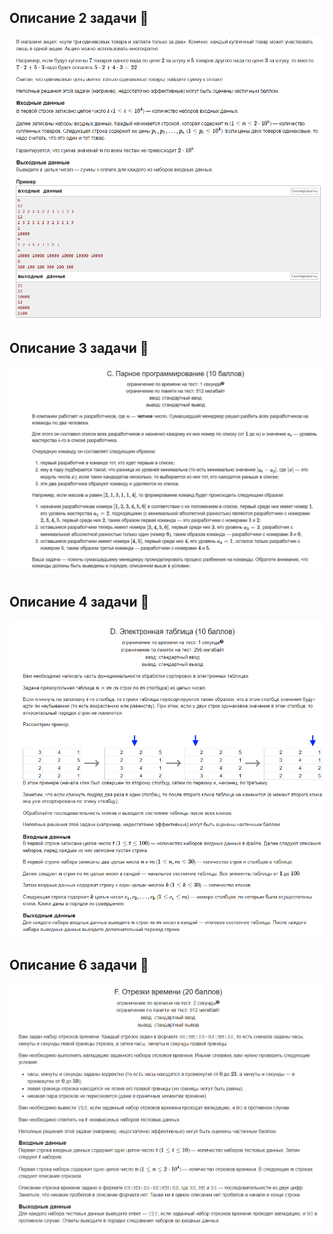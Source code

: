 ## Описание 2 задачи 🌱
![task3.png](./images/task2.png)

## Описание 3 задачи 🌱
![task3.png](./images/task3.png)

## Описание 4 задачи 🌱
![task4.png](./images/task4.png)

## Описание 6 задачи 🌱
![task4.png](./images/task6.png)